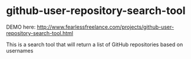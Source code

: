 # github-user-repository-search-tool

DEMO here: http://www.fearlessfreelance.com/projects/github-user-repository-search-tool.html

This is a search tool that will return a list of GitHub repositories based on usernames
